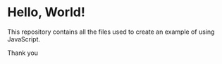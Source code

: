 # **Hello, World!**

This repository contains all the files used to create an example of using JavaScript.

Thank you